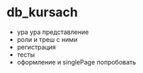 # db_kursach
- ура ура представление
- роли и треш с ними
- регистрация
- тесты
- оформление и singlePage попробовать
